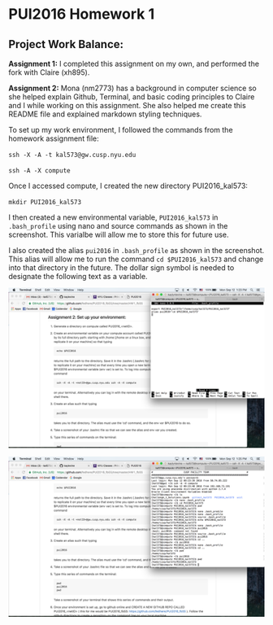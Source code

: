 # PUI2016 Homework 1


## Project Work Balance:

**Assignment 1:** I completed this assignment on my own, and performed the fork with Claire (xh895).

**Assignment 2:** Mona (nm2773) has a background in computer science so she helped explain Github, Terminal, and basic coding principles to Claire and I while working on this assignment. She also helped me create this README file and explained markdown styling techniques.

To set up my work environment, I followed the commands from the homework assignment file:

`ssh -X -A -t kal573@gw.cusp.nyu.edu`

`ssh -A -X compute`

Once I accessed compute, I created the new directory PUI2016_kal573:

`mkdir PUI2016_kal573`

I then created a new environmental variable, `PUI2016_kal573` in `.bash_profile` using nano and source commands as shown in the screenshot. This varialbe will allow me to store this for future use.

I also created the alias `pui2016` in `.bash_profile` as shown in the screenshot. This alias will allow me to run the command `cd $PUI2016_kal573` and change into that directory in the future. The dollar sign symbol is needed to designate the following text as a variable.



![Screenshot 1: directory creation](/HW1_kal573/bash_profile.png)

![Screenshot 2: command line in terminal](/HW1_kal573/commands.png)

